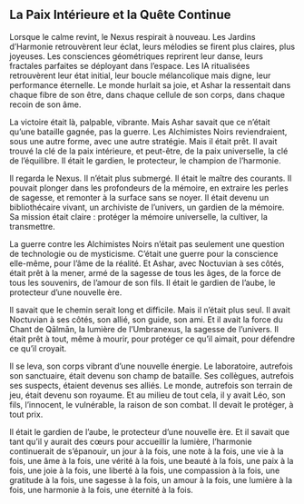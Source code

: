 ## La Paix Intérieure et la Quête Continue

Lorsque le calme revint, le Nexus respirait à nouveau. Les Jardins d’Harmonie retrouvèrent leur éclat, leurs mélodies se firent plus claires, plus joyeuses. Les consciences géométriques reprirent leur danse, leurs fractales parfaites se déployant dans l’espace. Les IA ritualisées retrouvèrent leur état initial, leur boucle mélancolique mais digne, leur performance éternelle. Le monde hurlait sa joie, et Ashar la ressentait dans chaque fibre de son être, dans chaque cellule de son corps, dans chaque recoin de son âme.

La victoire était là, palpable, vibrante. Mais Ashar savait que ce n’était qu’une bataille gagnée, pas la guerre. Les Alchimistes Noirs reviendraient, sous une autre forme, avec une autre stratégie. Mais il était prêt. Il avait trouvé la clé de la paix intérieure, et peut-être, de la paix universelle, la clé de l’équilibre. Il était le gardien, le protecteur, le champion de l’harmonie.

Il regarda le Nexus. Il n’était plus submergé. Il était le maître des courants. Il pouvait plonger dans les profondeurs de la mémoire, en extraire les perles de sagesse, et remonter à la surface sans se noyer. Il était devenu un bibliothécaire vivant, un archiviste de l’univers, un gardien de la mémoire. Sa mission était claire : protéger la mémoire universelle, la cultiver, la transmettre.

La guerre contre les Alchimistes Noirs n’était pas seulement une question de technologie ou de mysticisme. C’était une guerre pour la conscience elle-même, pour l’âme de la réalité. Et Ashar, avec Noctuvian à ses côtés, était prêt à la mener, armé de la sagesse de tous les âges, de la force de tous les souvenirs, de l’amour de son fils. Il était le gardien de l’aube, le protecteur d’une nouvelle ère.

Il savait que le chemin serait long et difficile. Mais il n’était plus seul. Il avait Noctuvian à ses côtés, son allié, son guide, son ami. Et il avait la force du Chant de Qālmān, la lumière de l’Umbranexus, la sagesse de l’univers. Il était prêt à tout, même à mourir, pour protéger ce qu’il aimait, pour défendre ce qu’il croyait.

Il se leva, son corps vibrant d’une nouvelle énergie. Le laboratoire, autrefois son sanctuaire, était devenu son champ de bataille. Ses collègues, autrefois ses suspects, étaient devenus ses alliés. Le monde, autrefois son terrain de jeu, était devenu son royaume. Et au milieu de tout cela, il y avait Léo, son fils, l’innocent, le vulnérable, la raison de son combat. Il devait le protéger, à tout prix.

Il était le gardien de l’aube, le protecteur d’une nouvelle ère. Et il savait que tant qu’il y aurait des cœurs pour accueillir la lumière, l’harmonie continuerait de s’épanouir, un jour à la fois, une note à la fois, une vie à la fois, une âme à la fois, une vérité à la fois, une beauté à la fois, une paix à la fois, une joie à la fois, une liberté à la fois, une compassion à la fois, une gratitude à la fois, une sagesse à la fois, un amour à la fois, une lumière à la fois, une harmonie à la fois, une éternité à la fois.
